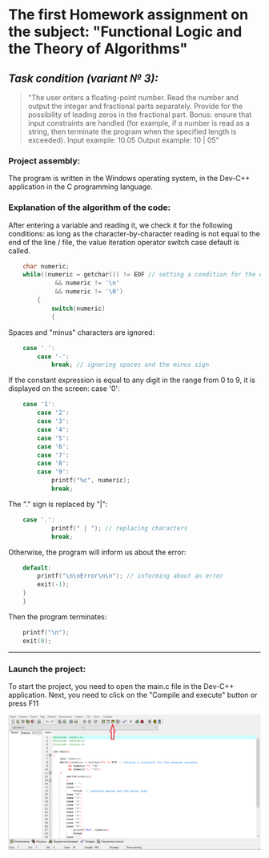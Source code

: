 # The first Homework assignment on the subject: "Functional Logic and the Theory of Algorithms"
## *Task condition (variant № 3):*
> "The user enters a floating-point number. 
> Read the number and output the integer and fractional parts separately.
> Provide for the possibility of leading zeros in the fractional part.
> Bonus: ensure that input constraints
> are handled (for example, if a number is read as a string, then terminate the program when the specified length is exceeded).
> Input example: 10.05
> Output example: 10 | 05"


### Project assembly:
The program is written in the Windows operating system, in the Dev-C++ application in the C programming language.


### Explanation of the algorithm of the code:
After entering a variable and reading it, we check it for the following conditions:
as long as the character-by-character reading is not equal to the end of the line / file, the value iteration operator switch case default is called. 
```c   
	char numeric;
	while((numeric = getchar()) != EOF // setting a condition for the entered variable
             && numeric != '\n' 
             && numeric != '\0')
        {
            switch(numeric) 
            {
```
Spaces and "minus" characters are ignored:
```c
	case ' ':
        case '-':
            break; // ignoring spaces and the minus sign
```
If the constant expression is equal to any digit in the range from 0 to 9, it is displayed on the screen:
case '0':
```c
	case '1':
        case '2':
        case '3':
        case '4':
        case '5':
        case '6':
        case '7':
        case '8':
        case '9':
            printf("%c", numeric);
            break;
```
The "." sign is replaced by "|":
```c   
	case '.':
            printf(" | "); // replacing characters
            break;
``` 
Otherwise, the program will inform us about the error:
```c	
	default:
	    printf("\n\nError\n\n"); // informing about an error
	    exit(-1);
	}
    }
```
Then the program terminates: 
```c
    printf("\n");
    exit(0);
```
---
### Launch the project: 
To start the project, you need to open the main.c file in the Dev-C++ application. 
Next, you need to click on the "Compile and execute" button or press F11

![Screenshot](BeginProgram.png)

